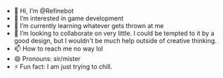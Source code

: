 - 👋 Hi, I’m @Refinebot
- 👀 I’m interested in game development
- 🌱 I’m currently learning whatever gets thrown at me
- 💞️ I’m looking to collaborate on very little. I could be tempted to it by a good design, but I wouldn't be much help outside of creative thinking.
- 📫 How to reach me no way lol
- 😄 Pronouns: sir/mister
- ⚡ Fun fact: I am just trying to chill.

<!---
Refinebot/Refinebot is a ✨ special ✨ repository because its `README.md` (this file) appears on your GitHub profile.
You can click the Preview link to take a look at your changes.
--->
